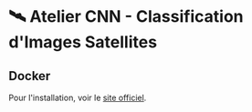# 🛰️ Atelier CNN - Classification d'Images Satellites  

## Docker
Pour l'installation, voir le [site officiel](https://www.docker.com/).




